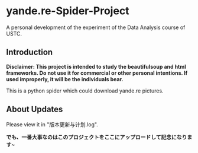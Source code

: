 # yande.re-Spider-Project
A personal development of the experiment of the Data Analysis course of USTC.

## Introduction

**Disclaimer: This project is intended to study the beautifulsoup and html frameworks. Do not use it for commercial or other personal intentions. If used improperly, it will be the individuals bear.**

This is a python spider which could download yande.re pictures.

## About Updates

Please view it in "版本更新与计划.log".

**でも、一番大事なのはこのプロジェクトをここにアップロードして記念になります~**
